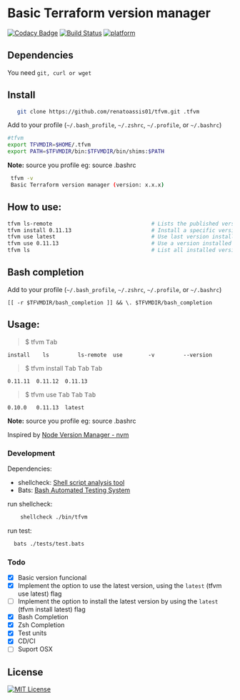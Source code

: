 # Basic Terraform version manager

[![Codacy Badge](https://api.codacy.com/project/badge/Grade/e54dd13e95b74a3d897cb89c7dd836a2)](https://app.codacy.com/app/renatoassis/tfvm?utm_source=github.com&utm_medium=referral&utm_content=renatoassis01/tfvm&utm_campaign=Badge_Grade_Dashboard)
[![Build Status](https://dev.azure.com/renatoassis/Basic%20Terraform%20version%20manager/_apis/build/status/renatoassis01.tfvm?branchName=master)](https://dev.azure.com/renatoassis/Basic%20Terraform%20version%20manager/_build/latest?definitionId=1&branchName=master)
[![platform](https://img.shields.io/badge/platform-linux-9cf.svg)](https://img.shields.io/badge/platform-linux-9cf.svg)

## Dependencies

You need `git, curl or wget`

## Install

 ```sh
    git clone https://github.com/renatoassis01/tfvm.git .tfvm
 ```

Add to your profile (`~/.bash_profile`, `~/.zshrc`, `~/.profile`, or `~/.bashrc`)

```sh
#tfvm
export TFVMDIR=$HOME/.tfvm
export PATH=$TFVMDIR/bin:$TFVMDIR/bin/shims:$PATH
```

**Note:**  source you profile eg: source .bashrc

```sh
 tfvm -v
 Basic Terraform version manager (version: x.x.x)

```

## How to use:

```sh
tfvm ls-remote                               # Lists the published version
tfvm install 0.11.13                         # Install a specific version number
tfvm use latest                              # Use last version installed
tfvm use 0.11.13                             # Use a version installed
tfvm ls                                      # List all installed versions
```                                     


## Bash completion

Add to your profile (`~/.bash_profile`, `~/.zshrc`, `~/.profile`, or `~/.bashrc`)

```
[[ -r $TFVMDIR/bash_completion ]] && \. $TFVMDIR/bash_completion

```
## Usage:

> $ tfvm <kbd>Tab</kbd>

```
install    ls         ls-remote  use        -v         --version 
```

> $ tfvm install <kbd>Tab</kbd> <kbd>Tab</kbd> <kbd>Tab</kbd>

```
0.11.11  0.11.12  0.11.13  
```

> $ tfvm use <kbd>Tab</kbd> <kbd>Tab</kbd> <kbd>Tab</kbd>

```
0.10.0   0.11.13  latest  
```

**Note:**  source you profile eg: source .bashrc


Inspired by [Node Version Manager - nvm](https://github.com/nvm-sh/nvm)


### Development

   Dependencies: 
   
   - shellcheck: [Shell script analysis tool](https://www.shellcheck.net/) 
   - Bats: [Bash Automated Testing System](https://github.com/sstephenson/bats)

   
   run shellcheck:

   ```sh
       shellcheck ./bin/tfvm
   ```
   
   
   run test:

   ```sh
     bats ./tests/test.bats
   ```


### Todo

- [x] Basic version funcional
- [x] Implement the option to use the latest version, using the `latest` (tfvm use latest) flag
- [ ] Implement the option to install the latest version by using the `latest` (tfvm install latest) flag 
- [x] Bash Completion
- [x] Zsh Completion
- [x] Test units
- [x] CD/CI
- [ ] Suport OSX

## License

[![MIT License](http://img.shields.io/badge/license-MIT-blue.svg?style=flat)](LICENSE)